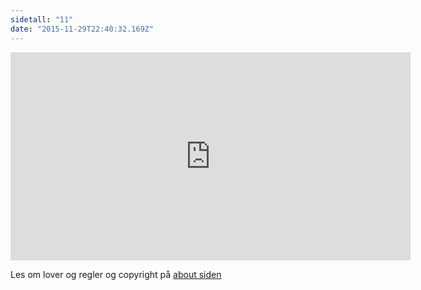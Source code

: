 ```yaml
---
sidetall: "11"
date: "2015-11-29T22:40:32.169Z"
---
```

<!--
![Geir Gliser'n Grevling & Herr Havre Rev](./8_2_Geir_G_Farger.png)

So old gamle bestefar Benjamin Bouncer laughed; and pressed Geir "Gliser'n" Grevling to come inside, to taste a slice of seed-cake and "a glass of my daughter Flopsy's cowslip wine." Geir "Gliser'n" Grevling squeezed himself into the rabbit hole with alacrity.

Then gamle bestefar Benjamin Bouncer smoked another pipe, and gave Geir "Gliser'n" Grevling a cabbage leaf cigar which was so very strong that it made Geir "Gliser'n" Grevling grin more than ever; and the smoke filled the burrow. gamle bestefar Benjamin Bouncer coughed and laughed; and Geir "Gliser'n" Grevling puffed and grinned.

![Geir Gliser'n Grevling & Herr Havre Rev](./9_1_Geir.png)

And gamle bestefar Benjamin Bouncer laughed and coughed, and shut his eyes because of the cabbage smoke . . . -->

<iframe src="https://docs.google.com/forms/d/e/1FAIpQLSdaU1qxlU76iRXUClnxtVycECOt0wqjnCQ8tT6mIzPJxbwDUg/viewform?embedded=true" width="640" height="333" frameborder="0" marginheight="0" marginwidth="0">Loading...</iframe>


<!-- ##Her er dine tegninger:

![XX_side_x_](./x.png)

![XX_side_x_](./x.png)

![XX_side_x_](./x.png)


##Tusen takk
for at du var dugnadsdeltager og lastet opp en tegning til vår felles [Gatsby barnebokbutikk](https://www.gatsbyjs.org/tutorial/).

Hilsen Lillian 🦄 og Ola 😺 i laboraturiet i det bittelille Hvite Hus på Rodeløkka, Oslo, Norway, Earth, next to Venus.

Last opp en tegning til, men husk at Lillian 🦄 og Ola 😺 må lime inn tegningen din før den blir synlig på internett.


<iframe src="https://docs.google.com/forms/d/e/1FAIpQLSdaU1qxlU76iRXUClnxtVycECOt0wqjnCQ8tT6mIzPJxbwDUg/viewform?embedded=true" width="640" height="668" frameborder="0" marginheight="0" marginwidth="0">Loading...</iframe>
-->
Les om lover og regler og copyright
på [about siden](/about/)


